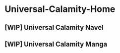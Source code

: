 # Universal-Calamity-Home

## **[WIP] Universal Calamity Navel**





## **[WIP] Universal Calamity Manga**

